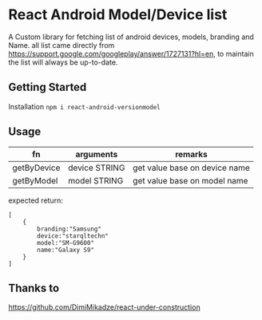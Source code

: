 # React Android Model/Device list

A Custom library for fetching list of android devices, models, branding and Name.
all list came directly from https://support.google.com/googleplay/answer/1727131?hl=en, to maintain the list will always be up-to-date.

## Getting Started

Installation
`npm i react-android-versionmodel`

## Usage

| fn          | arguments     | remarks                       |
| ----------- | ------------- | ----------------------------- |
| getByDevice | device STRING | get value base on device name |
| getByModel  | model STRING  | get value base on model name  |

expected return:

```
[
	{
		branding:"Samsung"
		device:"starqltechn"
		model:"SM-G9600"
		name:"Galaxy S9"
	}
]
```

## Thanks to

https://github.com/DimiMikadze/react-under-construction
